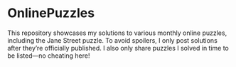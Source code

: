 # OnlinePuzzles
This repository showcases my solutions to various monthly online puzzles, including the Jane Street puzzle. To avoid spoilers, I only post solutions after they’re officially published. I also only share puzzles I solved in time to be listed—no cheating here!
